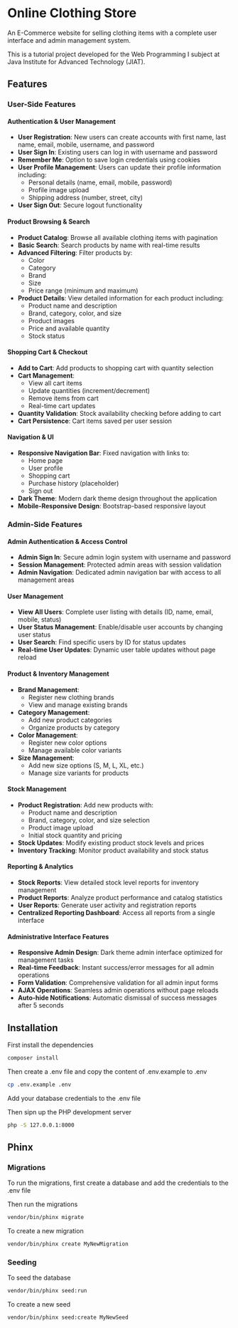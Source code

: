# Online Clothing Store

An E-Commerce website for selling clothing items with a complete user interface and admin management system.

This is a tutorial project developed for the Web Programming I subject at Java Institute for Advanced Technology (JIAT).

## Features

### User-Side Features

#### Authentication & User Management

- **User Registration**: New users can create accounts with first name, last name, email, mobile, username, and password
- **User Sign In**: Existing users can log in with username and password
- **Remember Me**: Option to save login credentials using cookies
- **User Profile Management**: Users can update their profile information including:
  - Personal details (name, email, mobile, password)
  - Profile image upload
  - Shipping address (number, street, city)
- **User Sign Out**: Secure logout functionality

#### Product Browsing & Search

- **Product Catalog**: Browse all available clothing items with pagination
- **Basic Search**: Search products by name with real-time results
- **Advanced Filtering**: Filter products by:
  - Color
  - Category
  - Brand
  - Size
  - Price range (minimum and maximum)
- **Product Details**: View detailed information for each product including:
  - Product name and description
  - Brand, category, color, and size
  - Product images
  - Price and available quantity
  - Stock status

#### Shopping Cart & Checkout

- **Add to Cart**: Add products to shopping cart with quantity selection
- **Cart Management**:
  - View all cart items
  - Update quantities (increment/decrement)
  - Remove items from cart
  - Real-time cart updates
- **Quantity Validation**: Stock availability checking before adding to cart
- **Cart Persistence**: Cart items saved per user session

#### Navigation & UI

- **Responsive Navigation Bar**: Fixed navigation with links to:
  - Home page
  - User profile
  - Shopping cart
  - Purchase history (placeholder)
  - Sign out
- **Dark Theme**: Modern dark theme design throughout the application
- **Mobile-Responsive Design**: Bootstrap-based responsive layout

### Admin-Side Features

#### Admin Authentication & Access Control

- **Admin Sign In**: Secure admin login system with username and password
- **Session Management**: Protected admin areas with session validation
- **Admin Navigation**: Dedicated admin navigation bar with access to all management areas

#### User Management

- **View All Users**: Complete user listing with details (ID, name, email, mobile, status)
- **User Status Management**: Enable/disable user accounts by changing user status
- **User Search**: Find specific users by ID for status updates
- **Real-time User Updates**: Dynamic user table updates without page reload

#### Product & Inventory Management

- **Brand Management**:
  - Register new clothing brands
  - View and manage existing brands
- **Category Management**:
  - Add new product categories
  - Organize products by category
- **Color Management**:
  - Register new color options
  - Manage available color variants
- **Size Management**:
  - Add new size options (S, M, L, XL, etc.)
  - Manage size variants for products

#### Stock Management

- **Product Registration**: Add new products with:
  - Product name and description
  - Brand, category, color, and size selection
  - Product image upload
  - Initial stock quantity and pricing
- **Stock Updates**: Modify existing product stock levels and prices
- **Inventory Tracking**: Monitor product availability and stock status

#### Reporting & Analytics

- **Stock Reports**: View detailed stock level reports for inventory management
- **Product Reports**: Analyze product performance and catalog statistics
- **User Reports**: Generate user activity and registration reports
- **Centralized Reporting Dashboard**: Access all reports from a single interface

#### Administrative Interface Features

- **Responsive Admin Design**: Dark theme admin interface optimized for management tasks
- **Real-time Feedback**: Instant success/error messages for all admin operations
- **Form Validation**: Comprehensive validation for all admin input forms
- **AJAX Operations**: Seamless admin operations without page reloads
- **Auto-hide Notifications**: Automatic dismissal of success messages after 5 seconds

## Installation

First install the dependencies

```bash
composer install
```

Then create a .env file and copy the content of .env.example to .env

```bash
cp .env.example .env
```

Add your database credentials to the .env file

Then sipn up the PHP development server

```bash
php -S 127.0.0.1:8000
```

## Phinx

### Migrations

To run the migrations, first create a database and add the credentials to the .env file

Then run the migrations

```bash
vendor/bin/phinx migrate
```

To create a new migration

```bash
vendor/bin/phinx create MyNewMigration
```

### Seeding

To seed the database

```bash
vendor/bin/phinx seed:run
```

To create a new seed

```bash
vendor/bin/phinx seed:create MyNewSeed
```
